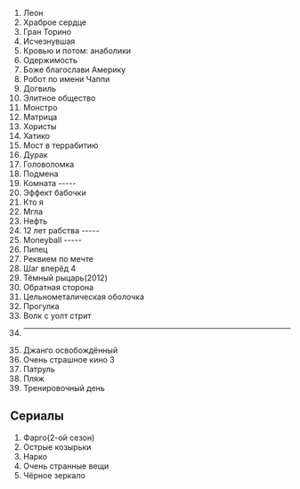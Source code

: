 1. Леон
2. Храброе сердце 
3. Гран Торино 
4. Исчезнувшая
5. Кровью и потом: анаболики
6. Одержимость 
7. Боже благослави Америку 
8. Робот по имени Чаппи 
9. Догвиль 
10. Элитное общество 
11. Монстро
11. Матрица
12. Хористы
13. Хатико
14. Мост в террабитию
15. Дурак
11. Головоломка 
34. Подмена
12. Комната  -----
14. Эффект бабочки 
15. Кто я 
16. Мгла 
17. Нефть 
18. 12 лет рабства -----
19. Moneyball -----
20. Пипец
21. Реквием по мечте 
22. Шаг вперёд 4
23. Тёмный рыцарь(2012)
24. Обратная сторона 
25. Цельнометалическая оболочка 
26. Прогулка
27. Волк с уолт стрит 
28. ------
29. Джанго освобождённый
30. Очень страшное кино 3
31. Патруль 
32. Пляж 
33. Тренировочный день 


## Сериалы

1. Фарго(2-ой сезон)
2. Острые козырьки 
3. Нарко
4. Очень странные вещи 
5. Чёрное зеркало 
